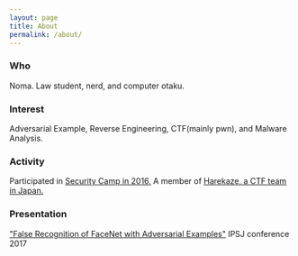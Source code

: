 ```yaml
---
layout: page
title: About
permalink: /about/
---
```

### Who
Noma. Law student, nerd, and computer otaku.
### Interest
Adversarial Example, Reverse Engineering, CTF(mainly pwn), and Malware Analysis.
### Activity
Participated in [Security Camp in 2016.](http://www.security-camp.org/camp/index.html)
A member of [Harekaze, a CTF team in Japan.](https://harekaze.com)
### Presentation
["False Recognition of FaceNet with Adversarial Examples"](http://www.ipsj.or.jp/event/taikai/79/79program/data/pdf/4W-01.html) IPSJ conference 2017

